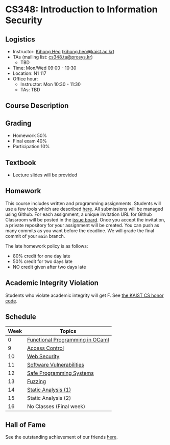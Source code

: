 # CS348: Introduction to Information Security

## Logistics
- Instructor: [Kihong Heo](https://kihongheo.kaist.ac.kr) (kihong.heo@kaist.ac.kr)
- TAs (mailing list: cs348.ta@prosys.kr)
  - TBD
- Time: Mon/Wed 09:00 - 10:30
- Location: N1 117
- Office hour:
  - Instructor: Mon 10:30 - 11:30
  - TAs: TBD

## Course Description

## Grading
- Homework 50%
- Final exam 40%
- Participation 10%

## Textbook
- Lecture slides will be provided

## Homework
This course includes written and programming assignments.
Students will use a few tools which are described [here](TOOL.md).
All submissions will be managed using Github.
For each assignment, a unique invitation URL for Github Classroom will be posted in the [issue board](../../issues).
Once you accept the invitation, a private repository for your assignment will be created.
You can push as many commits as you want before the deadline. We will grade the final commit of your `main` branch.

The late homework policy is as follows:
- 80% credit for one day late
- 50% credit for two days late
- NO credit given after two days late

## Academic Integrity Violation
Students who violate academic integrity will get F. See [the KAIST CS honor code](https://docs.google.com/forms/d/e/1FAIpQLSdSn63tEvq6R0G6n3Cz7jKX16RWvDy2giBKm8EVJtQHUBJoDA/viewform).

## Schedule
|Week|Topics|
|-|------|
|0|[Functional Programming in OCaml](slides/lecture0.pdf)|
|9|[Access Control](slides/lecture14.pdf)||
|10|[Web Security](slides/lecture15.pdf)|
|11|[Software Vulnerabilities](slides/lecture16.pdf)|
|12|[Safe Programming Systems](slides/lecture17.pdf)|
|13|[Fuzzing](slides/lecture18.pdf)|
|14|[Static Analysis (1)](slides/lecture19.pdf)|
|15|Static Analysis (2)|
|16|No Classes (Final week)|

## Hall of Fame
See the outstanding achievement of our friends [here](hof.md).
